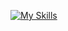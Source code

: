 [![My Skills](https://skillicons.dev/icons?i=cpp,py,java,kotlin,bash,powershell)](https://skillicons.dev)
